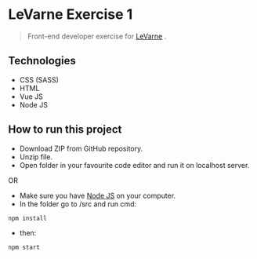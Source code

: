 # LeVarne Exercise 1

> Front-end developer exercise for <a href="https://levarne.nl/">LeVarne</a> .

## Technologies
* CSS (SASS)
* HTML
* Vue JS
* Node JS

## How to run this project
* Download ZIP from GitHub repository.
* Unzip file.
* Open folder in your favourite code editor and run it on localhost server.

OR
* Make sure you have <a href="https://nodejs.org/en/">Node JS</a> on your computer.
* In the folder go to /src and run cmd:
```
npm install
```

* then: 
```
npm start
```
